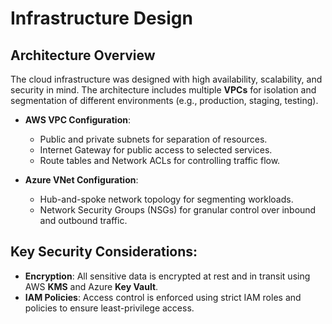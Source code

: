 # Infrastructure Design

## Architecture Overview
The cloud infrastructure was designed with high availability, scalability, and security in mind. The architecture includes multiple **VPCs** for isolation and segmentation of different environments (e.g., production, staging, testing).

- **AWS VPC Configuration**: 
  - Public and private subnets for separation of resources.
  - Internet Gateway for public access to selected services.
  - Route tables and Network ACLs for controlling traffic flow.

- **Azure VNet Configuration**: 
  - Hub-and-spoke network topology for segmenting workloads.
  - Network Security Groups (NSGs) for granular control over inbound and outbound traffic.

## Key Security Considerations:
- **Encryption**: All sensitive data is encrypted at rest and in transit using AWS **KMS** and Azure **Key Vault**.
- **IAM Policies**: Access control is enforced using strict IAM roles and policies to ensure least-privilege access.
